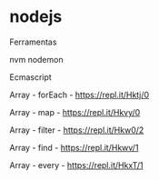 # nodejs


Ferramentas 

nvm
nodemon 


Ecmascript

Array - forEach -  https://repl.it/Hktj/0

Array - map -  https://repl.it/Hkvy/0

Array - filter - https://repl.it/Hkw0/2

Array - find - https://repl.it/Hkwv/1

Array - every - https://repl.it/HkxT/1



